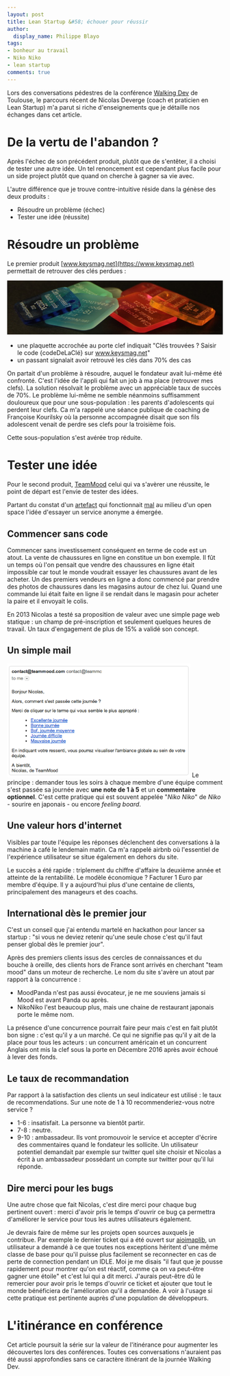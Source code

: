 ```yaml
---
layout: post
title: Lean Startup &#58; échouer pour réussir
author:
  display_name: Philippe Blayo
tags:
- bonheur au travail
- Niko Niko
- lean startup
comments: true
---
```


Lors des conversations pédestres de la conférence [Walking Dev](http://www.barreverte.fr/walking_dev) de Toulouse,
le parcours récent de Nicolas Deverge (coach et praticien en Lean Startup) m'a parut si riche d'enseignements que je détaille nos échanges dans cet article.


# De la vertu de l'abandon ?

Après l'échec de son précédent produit, plutôt que de s'entêter, il a choisi de tester une autre idée. Un tel renoncement est cependant plus facile pour un side project plutôt que quand on cherche à gagner sa vie avec.

L'autre différence que je trouve contre-intuitive réside dans la génèse des deux produits :
- Résoudre un problème (échec)
- Tester une idée (réussite)


# Résoudre un problème

Le premier produit [www.keysmag.net](https://www.keysmag.net) permettait de retrouver des clés perdues :

<img alt="Vous avez trouvé des clés ? Saisissez le code afin de contacter le propriétaire" src="/images/keysmag.jpg"/>

- une plaquette accrochée au porte clef indiquait "Clés trouvées ? Saisir le code {codeDeLaClé} sur www.keysmag.net"
- un passant signalait avoir retrouvé les clés dans 70% des cas

On partait d'un problème à résoudre, auquel le fondateur avait lui-même été confronté. C'est l'idée de l'appli qui fait un job à ma place (retrouver mes clefs). La solution résolvait le problème avec un appréciable taux de succès de 70%.
Le problème lui-même ne semble néanmoins suffisamment douloureux que pour une sous-population : les parents d'adolescents qui perdent leur clefs.
Ca m'a rappelé une séance publique de coaching de Françoise Kourilsky où la personne accompagnée disait que son fils adolescent venait de perdre ses clefs pour la troisième fois.

Cette sous-population s'est avérée trop réduite.


# Tester une idée

Pour le second produit, [TeamMood](https://www.teammood.com) celui qui va s'avèrer une réussite, le point de départ est l'envie de tester des idées.

Partant du constat d'un [artefact](http://mattischneider.fr/anthropologie/agile/thesis/) qui fonctionnait [mal](http://blog.appstud.com/team-mood-au-service-du-happiness-management) au milieu d'un open space l'idée d'essayer un service anonyme a émergée.

## Commencer sans code

Commencer sans investissement conséquent en terme de code est un atout.
La vente de chaussures en ligne en constitue un bon exemple. Il fût un temps où l'on pensait que vendre des chaussures en ligne était impossible car tout le monde voudrait essayer les chaussures avant de les acheter. Un des premiers vendeurs en ligne a donc commencé par prendre des photos de chaussures dans les magasins autour de chez lui.
Quand une commande lui était faite en ligne il se rendait dans le magasin pour acheter la paire et il envoyait le colis.

En 2013 Nicolas a testé sa proposition de valeur avec une simple page web statique : un champ de pré-inscription et seulement quelques heures de travail. Un taux d'engagement de plus de 15% a validé son concept.

## Un simple mail

<img class="right" alt="Le courriel envoyé par le service de Niko Niko en ligne" src="/images/courriel_niko_niko_en_ligne.png"/> Le principe : demander tous les soirs à chaque membre d'une équipe comment s'est passée sa journée avec **une note de 1 à 5** et un **commentaire optionnel**. C'est cette pratique qui est souvent appelée "*Niko Niko*" de *Niko* - sourire en japonais - ou encore *feeling board*.

## Une valeur hors d'internet

Visibles par toute l'équipe les réponses déclenchent des conversations à la machine à café le lendemain matin.
Ca m'a rappelé airbnb où l'essentiel de l'expérience utilisateur se situe également en dehors du site.

Le succès a été rapide : triplement du chiffre d'affaire la deuxième année et atteinte de la rentabilité. Le modèle économique ? Facturer 1 Euro par membre d'équipe. Il y a aujourd'hui plus d'une centaine de clients, principalement des manageurs et des coachs.

## International dès le premier jour

C'est un conseil que j'ai entendu martelé en hackathon pour lancer sa startup : "si vous ne deviez retenir qu'une seule chose c'est qu'il faut penser global dès le premier jour".

Après des premiers clients issus des cercles de connaissances et du bouche à oreille, des clients hors de France sont arrivés en cherchant "team mood" dans un moteur de recherche. Le nom du site s'avère un atout par rapport à la concurrence :
- MoodPanda n'est pas aussi évocateur, je ne me souviens jamais si Mood est avant Panda ou après.
- NikoNiko l'est beaucoup plus, mais une chaine de restaurant japonais porte le même nom. 

La présence d'une concurrence pourrait faire peur mais c'est en fait plutôt bon signe : c'est qu'il y a un marché.
Ce qui ne signifie pas qu'il y ait de la place pour tous les acteurs : un concurrent américain et un concurrent Anglais ont mis la clef sous la porte en Décembre 2016 après avoir échoué à lever des fonds.

## Le taux de recommandation

Par rapport à la satisfaction des clients un seul indicateur est utilisé : le taux de recommendations. Sur une note de 1 à 10 recommenderiez-vous notre service ?
- 1-6 : insatisfait. La personne va bientôt partir.
- 7-8 : neutre.
- 9-10 : ambassadeur. Ils vont promouvoir le service et accepter d'écrire des commentaires quand le fondateur les sollicite. Un utilisateur potentiel demandait par exemple sur twitter quel site choisir et Nicolas a écrit à un ambassadeur possédant un compte sur twitter pour qu'il lui réponde.

## Dire merci pour les bugs

Une autre chose que fait Nicolas, c'est dire merci pour chaque bug pertinent ouvert : merci d'avoir pris le temps d'ouvrir ce bug ça permettra d'améliorer le service pour tous les autres utilisateurs également.

Je devrais faire de même sur les projets open sources auxquels je contribue. Par exemple le dernier ticket qui a été ouvert sur [aioimaplib](https://github.com/bamthomas/aioimaplib), un utilisateur a demandé à ce que toutes nos exceptions héritent d'une même classe de base pour qu'il puisse plus facilement se reconnecter en cas de perte de connection pendant un IDLE. Moi je me disais "il faut que je pousse rapidement pour montrer qu'on est réactif, comme ça on va peut-être gagner une étoile" et c'est lui qui a dit merci. J'aurais peut-être dû le remercier pour avoir pris le temps d'ouvrir ce ticket et ajouter que tout le monde bénéficiera de l'amélioration qu'il a demandée. A voir à l'usage si cette pratique est pertinente auprès d'une population de développeurs.

# L'itinérance en conférence

Cet article poursuit la série sur la valeur de l'itinérance pour augmenter les découvertes lors des conférences.
Toutes ces conversations n'auraient pas été aussi approfondies sans ce caractère itinérant de la journée Walking Dev.

